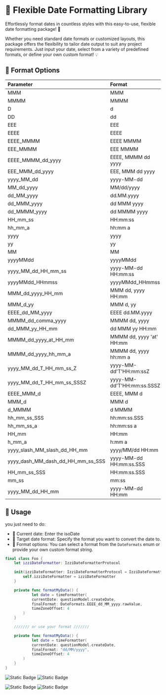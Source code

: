 
# 📅 Flexible Date Formatting Library

Effortlessly format dates in countless styles with this easy-to-use, flexible date formatting package! 🎉

Whether you need standard date formats or customized layouts, this package offers the flexibility to tailor date output to suit any project requirements. Just input your date, select from a variety of predefined formats, or define your own custom format! 💡

## 🌟 Format Options

| Parameter                     | Format                         | Example                    |
| :---------------------------- | :----------------------------- | :------------------------- |
| MMM                           | MMM                            | Jan                        |
| MMMM                          | MMMM                           | August                     |
| D                            | d                             | 8                         |
| DD                            | dd                             | 08                         |
| EEE                           | EEE                            | Mon                        |
| EEEE                          | EEEE                           | Monday                     |
| EEEE_MMMM                     | EEEE MMMM                      | Monday August              |
| EEE_MMMM                      | EEE MMMM                       | Mon August                 |
| EEEE_MMMM_dd_yyyy             | EEEE, MMMM dd yyyy            | Monday, August 08 2024     |
| EEE_MMM_dd_yyyy               | EEE, MMM dd yyyy              | Mon, Aug 08 2024           |
| yyyy_MM_dd                    | yyyy-MM-dd                     | 2024-08-08                 |
| MM_dd_yyyy                    | MM/dd/yyyy                     | 08/08/2024                 |
| dd_MM_yyyy                    | dd.MM.yyyy                     | 08.08.2024                 |
| dd_MMM_yyyy                   | dd MMM yyyy                    | 08 Aug 2024                |
| dd_MMMM_yyyy                  | dd MMMM yyyy                   | 08 August 2024             |
| HH_mm_ss                      | HH:mm:ss                       | 13:45:30                   |
| hh_mm_a                       | hh:mm a                        | 01:45 PM                   |
| yyyy                          | yyyy                           | 2024                       |
| yy                            | yy                             | 24                         |
| MM                            | MM                             | 08                         |
| yyyyMMdd                      | yyyyMMdd                       | 20240808                   |
| yyyy_MM_dd_HH_mm_ss           | yyyy-MM-dd HH:mm:ss           | 2024-08-08 13:45:30        |
| yyyyMMdd_HHmmss               | yyyyMMdd_HHmmss               | 20240808_134530            |
| MMM_dd_yyyy_HH_mm             | MMM dd, yyyy HH:mm            | Aug 08, 2024 13:45         |
| MMM_d_yy                      | MMM d, yy                      | Aug 8, 24                  |
| EEEE_dd_MM_yyyy               | EEEE dd.MM.yyyy               | Monday 08.08.2024          |
| MMMM_dd_comma_yyyy            | MMMM dd, yyyy                 | August 08, 2024            |
| dd_MMM_yy_HH_mm               | dd MMM yy HH:mm               | 08 Aug 24 13:45            |
| MMMM_dd_yyyy_at_HH_mm         | MMMM dd, yyyy 'at' HH:mm      | August 08, 2024 at 13:45   |
| MMMM_dd_yyyy_hh_mm_a          | MMMM dd, yyyy hh:mm a         | August 08, 2024 01:45 PM   |
| yyyy_MM_dd_T_HH_mm_ss_Z       | yyyy-MM-dd'T'HH:mm:ssZ        | 2024-08-08T13:45:30+0000   |
| yyyy_MM_dd_T_HH_mm_ss_SSSZ    | yyyy-MM-dd'T'HH:mm:ss.SSSZ    | 2024-08-08T13:45:30.123+0000 |
| EEEE_MMM_d                    | EEEE, MMM d                   | Monday, Aug 8              |
| MMM_d                         | MMM d                          | Aug 8                      |
| d_MMMM                        | d MMMM                         | 8 August                   |
| hh_mm_ss_SSS                  | hh:mm:ss.SSS                  | 01:45:30.123               |
| hh_mm_ss_a                    | hh:mm:ss a                    | 01:45:30 PM                |
| HH_mm                         | HH:mm                          | 13:45                      |
| h_mm_a                        | h:mm a                         | 1:45 PM                    |
| yyyy_slash_MM_slash_dd_HH_mm  | yyyy/MM/dd HH:mm              | 2024/08/08 13:45           |
| yyyy_dash_MM_dash_dd_HH_mm_ss_SSS | yyyy-MM-dd HH:mm:ss.SSS | 2024-08-08 13:45:30.123    |
| HH_mm_ss_SSS                  | HH:mm:ss.SSS                  | 13:45:30.123               |
| mm_ss                         | mm:ss                          | 45:30                      |
| yyyy_MM_dd_HH_mm              | yyyy-MM-dd HH:mm              | 2024-08-08 13:45           |


## 📖 Usage

you just need to do: 
- 📌 Current date: Enter the isoDate 
- 🚀 Target date format: Specify the format you want to convert the date to.
- 🎨 Format options: You can select a format from the ```DateFormats``` enum or provide your own custom format string.


```swift
final class Foo {
    let izziDateFormatter: IzziDateFormatterProtocol

    init(izziDateFormatter: IzziDateFormatterProtocol = IzziDateFormatter()) {
        self.izziDateFormatter = izziDateFormatter
    }

    private func formatMyData() {
            let date = timeFormatter(
            currentDate: questionModel.createDate,
            finalFormat: DateFormats.EEEE_dd_MM_yyyy.rawValue,
            timeZoneOffset: 4
        )
    }

    /////// or use your format ///////

    private func formatMyData() {
            let date = timeFormatter(
            currentDate: questionModel.createDate,
            finalFormat: "dd/MM/yyyy",
            timeZoneOffset: 4
        )
    }
}
```

![Static Badge](https://img.shields.io/badge/version-1.3.0-green) ![Static Badge](https://img.shields.io/badge/License-MIT-green)


![Static Badge](https://img.shields.io/badge/Swift-6.0_%7C_5.10_%7C_5.9_%7C_5.8_-orange) ![Static Badge](https://img.shields.io/badge/platforms-iOS_%7C_macOS_-orange)





